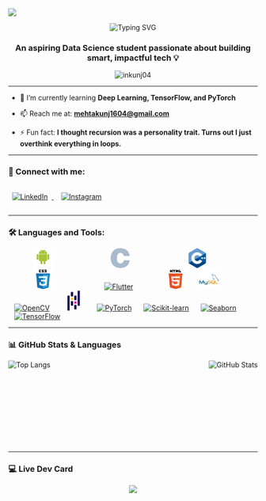 <img align="center" src="https://mir-s3-cdn-cf.behance.net/project_modules/max_1200/81bb4b165684019.640b6038d133e.gif" />

<!-- 🔤 Typing Animation -->
<p align="center">
  <img src="https://readme-typing-svg.demolab.com?font=Fira+Code&weight=700&pause=1000&color=5BE3F7&center=true&vCenter=true&width=435&lines=Hi+%F0%9F%91%8B%2C+I'm+Kunj+Rahul+Mehta;I'm+a+Data+Scientist;AI%2FML+Enthusiast" alt="Typing SVG" />
</p>

<!-- 🎓 Subheading -->
<h3 align="center">An aspiring Data Science student passionate about building smart, impactful tech 💡</h3>

<!-- 👁️‍🗨️ View Counter -->
<p align="center">
  <img src="https://komarev.com/ghpvc/?username=inkunj04&label=Profile%20views&color=0e75b6&style=flat" alt="inkunj04" />
</p>

---

- 🌱 I’m currently learning **Deep Learning, TensorFlow, and PyTorch**

- 📫 Reach me at: **mehtakunj1604@gmail.com**

- ⚡ Fun fact: **I thought recursion was a personality trait. Turns out I just overthink everything in loops.**

---

### 🤝 Connect with me:

<p align="left">
  <a href="https://linkedin.com/in/kunj-mehta-255141244" target="blank">
    <img style="margin:8px" src="https://raw.githubusercontent.com/rahuldkjain/github-profile-readme-generator/master/src/images/icons/Social/linked-in-alt.svg" alt="LinkedIn" height="30" width="40" />
  </a>
  <a href="https://instagram.com/in_kunj04" target="blank">
    <img style="margin:15px" src="https://raw.githubusercontent.com/rahuldkjain/github-profile-readme-generator/master/src/images/icons/Social/instagram.svg" alt="Instagram" height="30" width="40" />
  </a>
</p>

---

### 🛠️ Languages and Tools:

<p align="left">
  <a style="margin:50px" href="https://developer.android.com" target="_blank" rel="noreferrer"><img src="https://raw.githubusercontent.com/devicons/devicon/master/icons/android/android-original-wordmark.svg" alt="Android" width="40" height="40"/></a>&nbsp;&nbsp;&nbsp;
  <a style="margin:50px" href="https://www.cprogramming.com/" target="_blank" rel="noreferrer"><img src="https://raw.githubusercontent.com/devicons/devicon/master/icons/c/c-original.svg" alt="C" width="40" height="40"/></a>&nbsp;&nbsp;&nbsp;
  <a style="margin:50px" href="https://www.w3schools.com/cpp/" target="_blank" rel="noreferrer"><img src="https://raw.githubusercontent.com/devicons/devicon/master/icons/cplusplus/cplusplus-original.svg" alt="C++" width="40" height="40"/></a>&nbsp;&nbsp;&nbsp;
  <a style="margin:50px" href="https://www.w3schools.com/css/" target="_blank" rel="noreferrer"><img src="https://raw.githubusercontent.com/devicons/devicon/master/icons/css3/css3-original-wordmark.svg" alt="CSS3" width="40" height="40"/></a>
  <a style="margin:50px" href="https://flutter.dev" target="_blank" rel="noreferrer"><img src="https://www.vectorlogo.zone/logos/flutterio/flutterio-icon.svg" alt="Flutter" width="40" height="40"/></a>
  <a style="margin:12px" href="https://www.w3.org/html/" target="_blank" rel="noreferrer"><img src="https://raw.githubusercontent.com/devicons/devicon/master/icons/html5/html5-original-wordmark.svg" alt="HTML5" width="40" height="40"/></a>
  <a style="margin:12px" href="https://www.mysql.com/" target="_blank" rel="noreferrer"><img src="https://raw.githubusercontent.com/devicons/devicon/master/icons/mysql/mysql-original-wordmark.svg" alt="MySQL" width="40" height="40"/></a>
  <a style="margin:12px" href="https://opencv.org/" target="_blank" rel="noreferrer"><img src="https://www.vectorlogo.zone/logos/opencv/opencv-icon.svg" alt="OpenCV" width="40" height="40"/></a>
  <a style="margin:12px" href="https://pandas.pydata.org/" target="_blank" rel="noreferrer"><img src="https://raw.githubusercontent.com/devicons/devicon/master/icons/pandas/pandas-original.svg" alt="Pandas" width="40" height="40"/></a>
  <a style="margin:12px" href="https://pytorch.org/" target="_blank" rel="noreferrer"><img src="https://www.vectorlogo.zone/logos/pytorch/pytorch-icon.svg" alt="PyTorch" width="40" height="40"/></a>
  <a style="margin:8px" href="https://scikit-learn.org/" target="_blank" rel="noreferrer"><img src="https://upload.wikimedia.org/wikipedia/commons/0/05/Scikit_learn_logo_small.svg" alt="Scikit-learn" width="40" height="40"/></a>
  <a style="margin:12px" href="https://seaborn.pydata.org/" target="_blank" rel="noreferrer"><img src="https://seaborn.pydata.org/_images/logo-mark-lightbg.svg" alt="Seaborn" width="40" height="40"/></a>
  <a style="margin:12px" href="https://www.tensorflow.org" target="_blank" rel="noreferrer"><img src="https://www.vectorlogo.zone/logos/tensorflow/tensorflow-icon.svg" alt="TensorFlow" width="40" height="40"/></a>
</p>

---

### 📊 GitHub Stats & Languages

<p align="center">
  <img align="left" src="https://github-readme-stats.vercel.app/api/top-langs?username=inkunj04&show_icons=true&locale=en&layout=compact&theme=tokyonight" alt="Top Langs" height="180"/>
  <img align="right" src="https://github-readme-stats.vercel.app/api?username=inkunj04&show_icons=true&locale=en&theme=tokyonight" alt="GitHub Stats" height="180"/>
</p>

<br><br><br><br><br><br><br><br><br><br>

---

### 💻 Live Dev Card

<p align="center">
  <a href="https://github.com/inkunj04">
    <img src="https://github-profile-summary-cards.vercel.app/api/cards/profile-details?username=inkunj04&theme=github_dark" />
  </a>
</p>
